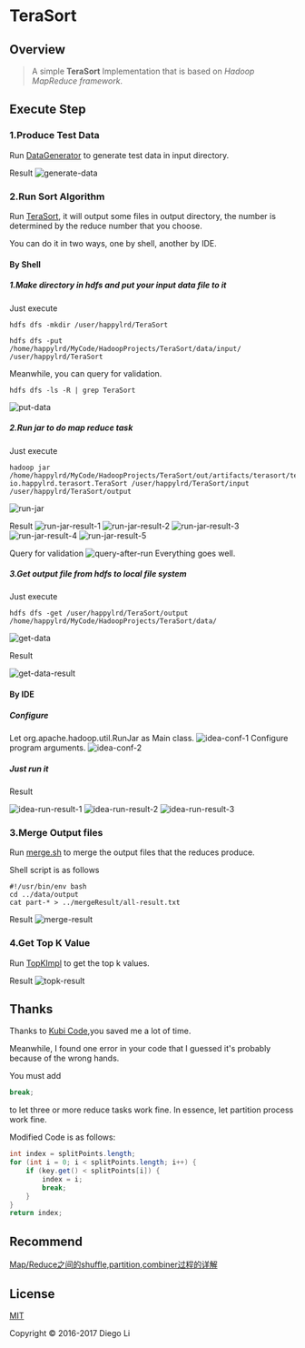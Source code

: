 # TeraSort

## Overview
>A simple **TeraSort** Implementation that is based on *Hadoop MapReduce framework*.

## Execute Step
### 1.Produce Test Data
Run [DataGenerator](https://github.com/happylrd/blended-learner/blob/master/HadoopDemo/TeraSort/src/io/happylrd/datagen/DataGenerator.java) to generate test data in input directory.

Result
![generate-data](/assets/generate-data.png)

### 2.Run Sort Algorithm
Run [TeraSort](https://github.com/happylrd/blended-learner/blob/master/HadoopDemo/TeraSort/src/io/happylrd/terasort/TeraSort.java), it will output some files in output directory, the number is determined by the reduce number that you choose.

You can do it in two ways, one by shell, another by IDE.

#### By Shell
##### 1.Make directory in hdfs and put your input data file to it

Just execute
```
hdfs dfs -mkdir /user/happylrd/TeraSort
```

```
hdfs dfs -put /home/happylrd/MyCode/HadoopProjects/TeraSort/data/input/ /user/happylrd/TeraSort
```

Meanwhile, you can query for validation.
```
hdfs dfs -ls -R | grep TeraSort
```

![put-data](/assets/put-data.png)

##### 2.Run jar to do map reduce task

Just execute
```
hadoop jar /home/happylrd/MyCode/HadoopProjects/TeraSort/out/artifacts/terasort/terasort.jar io.happylrd.terasort.TeraSort /user/happylrd/TeraSort/input /user/happylrd/TeraSort/output
```

![run-jar](/assets/run-jar.png)

Result
![run-jar-result-1](/assets/run-jar-result-1.png)
![run-jar-result-2](/assets/run-jar-result-2.png)
![run-jar-result-3](/assets/run-jar-result-3.png)
![run-jar-result-4](/assets/run-jar-result-4.png)
![run-jar-result-5](/assets/run-jar-result-5.png)

Query for validation
![query-after-run](/assets/query-after-run.png)
Everything goes well.

##### 3.Get output file from hdfs to local file system

Just execute
```
hdfs dfs -get /user/happylrd/TeraSort/output /home/happylrd/MyCode/HadoopProjects/TeraSort/data/
```
![get-data](/assets/get-data.png)

Result

![get-data-result](/assets/get-data-result.png)

#### By IDE

##### Configure
Let org.apache.hadoop.util.RunJar as Main class.
![idea-conf-1](/assets/idea-conf-1.png)
Configure program arguments.
![idea-conf-2](/assets/idea-conf-2.png)

##### Just run it
Result

![idea-run-result-1](/assets/idea-run-result-1.png)
![idea-run-result-2](/assets/idea-run-result-2.png)
![idea-run-result-3](/assets/idea-run-result-3.png)

### 3.Merge Output files
Run [merge.sh](https://github.com/happylrd/blended-learner/blob/master/HadoopDemo/TeraSort/script/merge.sh) to merge the output files that the reduces produce.

Shell script is as follows
```shell
#!/usr/bin/env bash
cd ../data/output
cat part-* > ../mergeResult/all-result.txt
```

Result
![merge-result](/assets/merge-result.png)

### 4.Get Top K Value
Run [TopKImpl](https://github.com/happylrd/blended-learner/blob/master/HadoopDemo/TeraSort/src/io/happylrd/topk/TopKImpl.java) to get the top k values.

Result
![topk-result](/assets/topk-result.png)

## Thanks
Thanks to [Kubi Code](http://kubicode.me/2015/06/27/Hadoop/TeraSort-in-Hadoop/),you saved me a lot of time.

Meanwhile, I found one error in your code that I guessed it's probably because of the wrong hands.

You must add
```java
break;
```
to let three or more reduce tasks work fine. In essence, let partition process work fine.

Modified Code is as follows:
```java
int index = splitPoints.length;
for (int i = 0; i < splitPoints.length; i++) {
    if (key.get() < splitPoints[i]) {
        index = i;
        break;
    }
}
return index;
```

## Recommend
[Map/Reduce之间的shuffle,partition,combiner过程的详解](http://www.cnblogs.com/ljy2013/articles/4435657.html)

## License
[MIT](http://opensource.org/licenses/MIT)

Copyright &copy; 2016-2017 Diego Li
